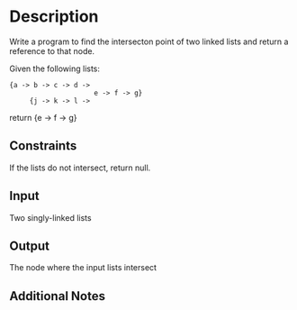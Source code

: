 # Description
Write a program to find the intersecton point of two linked lists and return a reference to that node.

Given the following lists:

```
{a -> b -> c -> d -> 
                     e -> f -> g}
     {j -> k -> l ->
```

return {e -> f -> g}

## Constraints
If the lists do not intersect, return null.

## Input
Two singly-linked lists

## Output
The node where the input lists intersect

## Additional Notes
